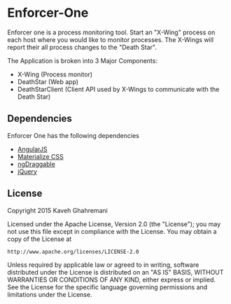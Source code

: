 # Enforcer-One

Enforcer one is a process monitoring tool.  Start an "X-Wing" process on each host where you would like to monitor processes.  The X-Wings will report their all process changes to the "Death Star".

The Application is broken into 3 Major Components:

  - X-Wing (Process monitor)
  - DeathStar (Web app)
  - DeathStarClient (Client API used by X-Wings to communicate with the Death Star)

## Dependencies

Enforcer One has the following dependencies

  - [AngularJS](http://angularjs.org)
  - [Materialize CSS](http://materializecss.com)
  - [ngDraggable](https://github.com/fatlinesofcode/ngDraggable)
  - [jQuery](http://jquery.com)

License
----
Copyright 2015 Kaveh Ghahremani

Licensed under the Apache License, Version 2.0 (the "License");
you may not use this file except in compliance with the License.
You may obtain a copy of the License at

    http://www.apache.org/licenses/LICENSE-2.0

Unless required by applicable law or agreed to in writing, software
distributed under the License is distributed on an "AS IS" BASIS,
WITHOUT WARRANTIES OR CONDITIONS OF ANY KIND, either express or implied.
See the License for the specific language governing permissions and
limitations under the License.
